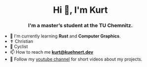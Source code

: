 <h1 align="center">Hi 👋, I'm Kurt</h1>
<h3 align="center">I'm a master’s student at the TU Chemnitz.</h3>

- 🌱 I'm currently learning **Rust** and **Computer Graphics**.
- ✝️ Christian
- 🚴 Cyclist
- 📫 How to reach me **kurt@kuehnert.dev**
- 🎥 Follow my [youtube channel](https://youtube.com/@kurtkuehnert) for short videos about my projects. 
